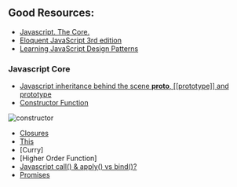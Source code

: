 ## Good Resources:
 - [Javascript. The Core.](http://dmitrysoshnikov.com/ecmascript/javascript-the-core/)
 - [Eloquent JavaScript 3rd edition](https://eloquentjavascript.net/)
 - [Learning JavaScript Design Patterns](https://addyosmani.com/resources/essentialjsdesignpatterns/book/)

### Javascript Core
  - [Javascript inheritance behind the scene __proto__, [[prototype]] and prototype](https://hackernoon.com/understand-nodejs-javascript-object-inheritance-proto-prototype-class-9bd951700b29)
  - [Constructor Function](http://dmitrysoshnikov.com/ecmascript/javascript-the-core/#constructor)
  
  ![constructor](http://dmitrysoshnikov.com/wp-content/uploads/constructor-proto-chain.png)

  - [Closures](http://dmitrysoshnikov.com/ecmascript/javascript-the-core/#closures)
  - [This](http://dmitrysoshnikov.com/ecmascript/javascript-the-core/#this-value)
  - [Curry]
  - [Higher Order Function]
  - [Javascript call() & apply() vs bind()?](https://stackoverflow.com/questions/15455009/javascript-call-apply-vs-bind)
  - [Promises](https://eloquentjavascript.net/11_async.html)